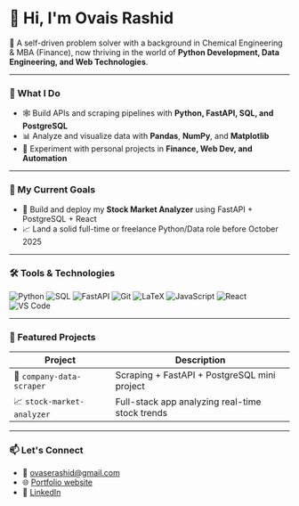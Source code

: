 # 👋 Hi, I'm Ovais Rashid

🎯 A self-driven problem solver with a background in Chemical Engineering & MBA (Finance), now thriving in the world of **Python Development, Data Engineering, and Web Technologies**.

---

### 💼 What I Do
- 🕸️ Build APIs and scraping pipelines with **Python, FastAPI, SQL, and PostgreSQL**
- 📊 Analyze and visualize data with **Pandas**, **NumPy**, and **Matplotlib**
- 🧪 Experiment with personal projects in **Finance, Web Dev, and Automation**

---

### 🚀 My Current Goals
- 🔧 Build and deploy my **Stock Market Analyzer** using FastAPI + PostgreSQL + React
- 📈 Land a solid full-time or freelance Python/Data role before October 2025

---

### 🛠️ Tools & Technologies

![Python](https://img.shields.io/badge/-Python-05122A?style=flat&logo=python)
![SQL](https://img.shields.io/badge/-SQL-05122A?style=flat&logo=postgresql)
![FastAPI](https://img.shields.io/badge/-FastAPI-05122A?style=flat&logo=fastapi)
![Git](https://img.shields.io/badge/-Git-05122A?style=flat&logo=git)
![LaTeX](https://img.shields.io/badge/-LaTeX-05122A?style=flat&logo=latex)
![JavaScript](https://img.shields.io/badge/-JavaScript-05122A?style=flat&logo=javascript)
![React](https://img.shields.io/badge/-React-05122A?style=flat&logo=react)
![VS Code](https://img.shields.io/badge/-VS%20Code-05122A?style=flat&logo=visualstudiocode)

---

### 📂 Featured Projects
| Project | Description |
|--------|-------------|
| 🔎 `company-data-scraper` | Scraping + FastAPI + PostgreSQL mini project |
| 📈 `stock-market-analyzer` | Full-stack app analyzing real-time stock trends |

---

### 📫 Let's Connect
- 📧 [ovaserashid@gmail.com](mailto:ovaserashid@gmail.com)
- 🌐 [Portfolio website](#coming-soon)
- 💼 [LinkedIn](https://www.linkedin.com/in/ovais--rashid)